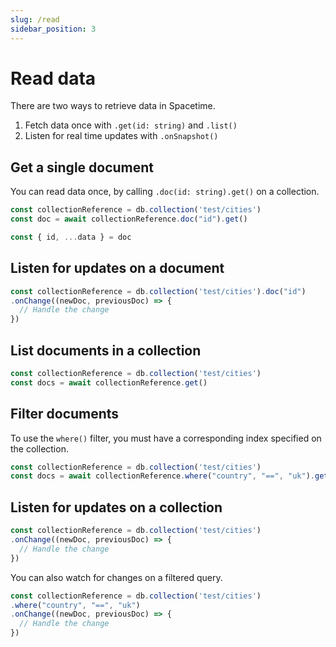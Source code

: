 ```yaml
---
slug: /read
sidebar_position: 3
---
```


# Read data

There are two ways to retrieve data in Spacetime. 

1. Fetch data once with `.get(id: string)` and `.list()`
2. Listen for real time updates with `.onSnapshot()`


## Get a single document

You can read data once, by calling `.doc(id: string).get()` on a collection.

```ts
const collectionReference = db.collection('test/cities')
const doc = await collectionReference.doc("id").get()

const { id, ...data } = doc
```


## Listen for updates on a document

```ts
const collectionReference = db.collection('test/cities').doc("id")
.onChange((newDoc, previousDoc) => {
  // Handle the change
})
```

## List documents in a collection

```ts
const collectionReference = db.collection('test/cities')
const docs = await collectionReference.get()
```

## Filter documents

To use the `where()` filter, you must have a corresponding index specified on the collection.

```ts
const collectionReference = db.collection('test/cities')
const docs = await collectionReference.where("country", "==", "uk").get()
```


## Listen for updates on a collection

```ts
const collectionReference = db.collection('test/cities')
.onChange((newDoc, previousDoc) => {
  // Handle the change
})
```

You can also watch for changes on a filtered query.

```ts
const collectionReference = db.collection('test/cities')
.where("country", "==", "uk")
.onChange((newDoc, previousDoc) => {
  // Handle the change
})
```
